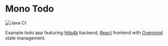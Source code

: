 Mono Todo
=========

![Java CI](https://github.com/fintara/mono-todo/workflows/Java%20CI/badge.svg)

Example todo app featuring 
[http4k](https://github.com/http4k/http4k) backend, 
[React](https://github.com/facebook/create-react-app) frontend with 
[Overmind](https://github.com/cerebral/overmind/) state management.
